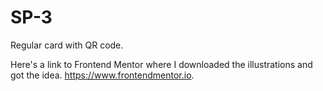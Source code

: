 # SP-3

Regular card with QR code.

Here's a link to Frontend Mentor where I downloaded the illustrations and got the idea. https://www.frontendmentor.io.
